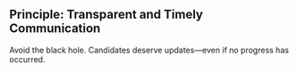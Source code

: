 ## Principle: Transparent and Timely Communication

Avoid the black hole. Candidates deserve updates—even if no progress has occurred.